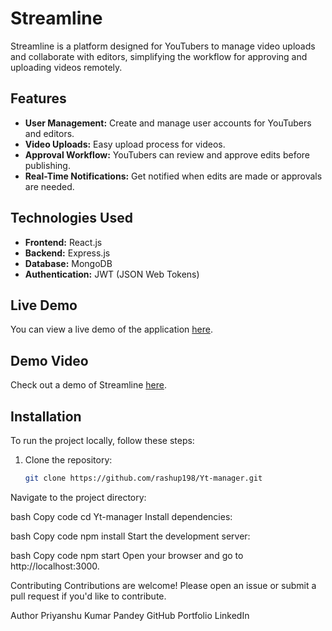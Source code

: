 # Streamline

Streamline is a platform designed for YouTubers to manage video uploads and collaborate with editors, simplifying the workflow for approving and uploading videos remotely.

## Features

- **User Management:** Create and manage user accounts for YouTubers and editors.
- **Video Uploads:** Easy upload process for videos.
- **Approval Workflow:** YouTubers can review and approve edits before publishing.
- **Real-Time Notifications:** Get notified when edits are made or approvals are needed.

## Technologies Used

- **Frontend:** React.js
- **Backend:** Express.js
- **Database:** MongoDB
- **Authentication:** JWT (JSON Web Tokens)

## Live Demo

You can view a live demo of the application [here](https://streamline-yt.netlify.app/).

## Demo Video

Check out a demo of Streamline [here](https://youtu.be/dIKUUtbSmtQ?si=Dde1yZ0gi75aaoW4).

## Installation

To run the project locally, follow these steps:

1. Clone the repository:

   ```bash
   git clone https://github.com/rashup198/Yt-manager.git
Navigate to the project directory:

bash
Copy code
cd Yt-manager
Install dependencies:

bash
Copy code
npm install
Start the development server:

bash
Copy code
npm start
Open your browser and go to http://localhost:3000.

Contributing
Contributions are welcome! Please open an issue or submit a pull request if you'd like to contribute.


Author
Priyanshu Kumar Pandey
GitHub
Portfolio
LinkedIn
